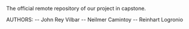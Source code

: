 The official remote repository of our project in capstone.

AUTHORS:
-- John Rey Vilbar
-- Neilmer Camintoy
-- Reinhart Logronio